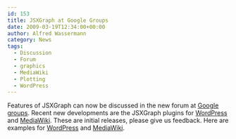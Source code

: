 ```yaml
---
id: 153
title: JSXGraph at Google Groups
date: 2009-03-19T12:34:00+00:00
author: Alfred Wassermann
category: News
tags:
  - Discussion
  - Forum
  - graphics
  - MediaWiki
  - Plotting
  - WordPress
---
```

Features of JSXGraph can now be discussed in the new forum at <a href="http://groups.google.com/group/jsxgraph" target="_self">Google groups</a>. Recent new developments are the JSXGraph plugins for [WordPress](http://wordpress.org/extend/plugins/jsxgraph/) and [MediaWiki](http://www.mediawiki.org/wiki/Extension:JSXGraph). These are initial releases, please give us feedback. Here are examples for [WordPress](http://jsxgraph.uni-bayreuth.de/wp/examples/) and [MediaWiki](http://jsxgraph.uni-bayreuth.de/wiki/index.php/Use_the_MediaWiki_extension_for_JSXGraph).